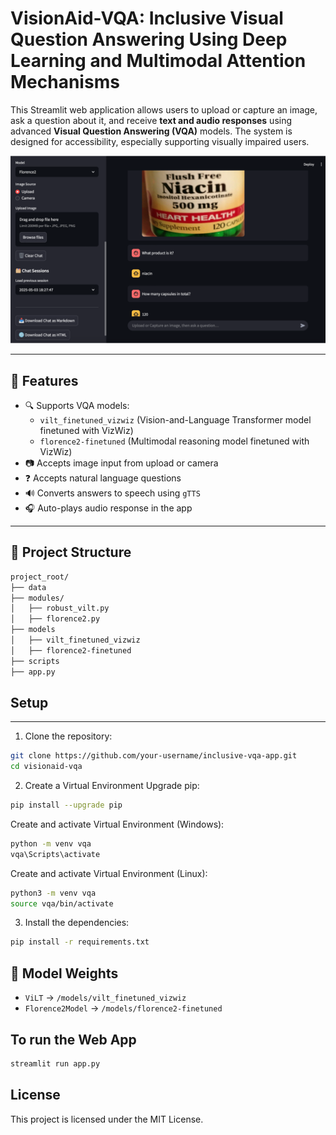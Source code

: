 # VisionAid-VQA: Inclusive Visual Question Answering Using Deep Learning and Multimodal Attention Mechanisms

This Streamlit web application allows users to upload or capture an image, ask a question about it, and receive **text and audio responses** using advanced **Visual Question Answering (VQA)** models. The system is designed for accessibility, especially supporting visually impaired users.

![img](assets/demo/app.jpeg)

---

## 🧠 Features

- 🔍 Supports VQA models:
  - `vilt_finetuned_vizwiz` (Vision-and-Language Transformer model finetuned with VizWiz)
  - `florence2-finetuned` (Multimodal reasoning model finetuned with VizWiz)
- 📷 Accepts image input from upload or camera
- ❓ Accepts natural language questions 
- 🔊 Converts answers to speech using `gTTS`
- 🎧 Auto-plays audio response in the app

---

## 📁 Project Structure

```graphql
project_root/
├── data  
├── modules/
│   ├── robust_vilt.py
│   ├── florence2.py
├── models
│   ├── vilt_finetuned_vizwiz
│   ├── florence2-finetuned
├── scripts
├── app.py
```

## Setup
---
1. Clone the repository:
```bash
git clone https://github.com/your-username/inclusive-vqa-app.git
cd visionaid-vqa
```

2. Create a Virtual Environment
Upgrade pip:
```bash
pip install --upgrade pip
```

Create and activate Virtual Environment (Windows):
```bash
python -m venv vqa
vqa\Scripts\activate
```

Create and activate Virtual Environment (Linux):
```bash
python3 -m venv vqa
source vqa/bin/activate
```

3. Install the dependencies:
```bash
pip install -r requirements.txt
```

## 🧠 Model Weights

- `ViLT` → `/models/vilt_finetuned_vizwiz`
- `Florence2Model` → `/models/florence2-finetuned`

## To run the Web App
```bash
streamlit run app.py
```

## License
This project is licensed under the MIT License.